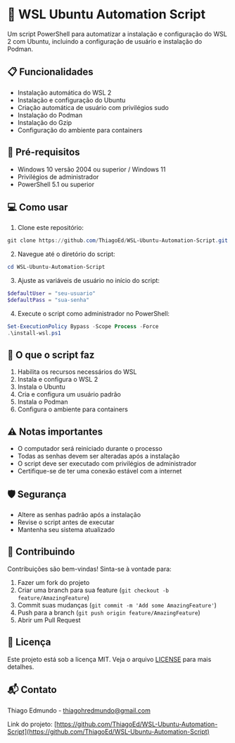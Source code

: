 # 🚀 WSL Ubuntu Automation Script

Um script PowerShell para automatizar a instalação e configuração do WSL 2 com Ubuntu, incluindo a configuração de usuário e instalação do Podman.

## 📋 Funcionalidades

- Instalação automática do WSL 2
- Instalação e configuração do Ubuntu
- Criação automática de usuário com privilégios sudo
- Instalação do Podman
- Instalação do Gzip
- Configuração do ambiente para containers

## 🔧 Pré-requisitos

- Windows 10 versão 2004 ou superior / Windows 11
- Privilégios de administrador
- PowerShell 5.1 ou superior

## 💻 Como usar

1. Clone este repositório:
```powershell
git clone https://github.com/ThiagoEd/WSL-Ubuntu-Automation-Script.git
```

2. Navegue até o diretório do script:
```powershell
cd WSL-Ubuntu-Automation-Script
```

3. Ajuste as variáveis de usuário no início do script:
```powershell
$defaultUser = "seu-usuario"
$defaultPass = "sua-senha"
```

4. Execute o script como administrador no PowerShell:
```powershell
Set-ExecutionPolicy Bypass -Scope Process -Force
.\install-wsl.ps1
```

## 🔄 O que o script faz

1. Habilita os recursos necessários do WSL
2. Instala e configura o WSL 2
3. Instala o Ubuntu
4. Cria e configura um usuário padrão
5. Instala o Podman
6. Configura o ambiente para containers

## ⚠️ Notas importantes

- O computador será reiniciado durante o processo
- Todas as senhas devem ser alteradas após a instalação
- O script deve ser executado com privilégios de administrador
- Certifique-se de ter uma conexão estável com a internet

## 🛡️ Segurança

- Altere as senhas padrão após a instalação
- Revise o script antes de executar
- Mantenha seu sistema atualizado

## 🤝 Contribuindo

Contribuições são bem-vindas! Sinta-se à vontade para:

1. Fazer um fork do projeto
2. Criar uma branch para sua feature (`git checkout -b feature/AmazingFeature`)
3. Commit suas mudanças (`git commit -m 'Add some AmazingFeature'`)
4. Push para a branch (`git push origin feature/AmazingFeature`)
5. Abrir um Pull Request

## 📝 Licença

Este projeto está sob a licença MIT. Veja o arquivo [LICENSE](LICENSE) para mais detalhes.

## 📬 Contato

Thiago Edmundo - [thiagohredmundo@gmail.com](mailto:thiagohredmundo@gmail.com)

Link do projeto: [https://github.com/ThiagoEd/WSL-Ubuntu-Automation-Script](https://github.com/ThiagoEd/WSL-Ubuntu-Automation-Script)
